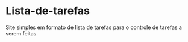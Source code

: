 # Lista-de-tarefas
 Site simples em formato de lista de tarefas para o controle de tarefas a serem feitas
